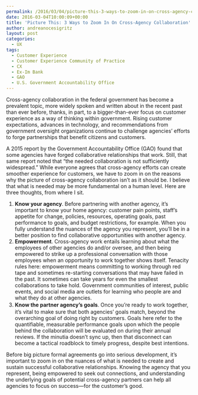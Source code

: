 ```yaml
---
permalink: /2016/03/04/picture-this-3-ways-to-zoom-in-on-cross-agency-collaboration/
date: 2016-03-04T10:00:09+00:00
title: 'Picture This: 3 Ways to Zoom In On Cross-Agency Collaboration'
author: andreanocesigritz
layout: post
categories:
  - UX
tags:
  - Customer Experience
  - Customer Experience Community of Practice
  - CX
  - Ex-Im Bank
  - GAO
  - U.S. Government Accountability Office
---
```


Cross-agency collaboration in the federal government has become a prevalent topic, more widely spoken and written about in the recent past than ever before, thanks, in part, to a bigger-than-ever focus on customer experience as a way of thinking within government. Rising customer expectations, advances in technology, and recommendations from government oversight organizations continue to challenge agencies’ efforts to forge partnerships that benefit citizens and customers.

A 2015 report by the Government Accountability Office (GAO) found that some agencies have forged collaborative relationships that work. Still, that same report noted that &#8220;the needed collaboration is not sufficiently widespread.&#8221; While everyone agrees that cross-agency efforts can create smoother experience for customers, we have to zoom in on the reasons why the picture of cross-agency collaboration isn’t as it should be. I believe that what is needed may be more fundamental on a human level. Here are three thoughts, from where I sit.

  1. **Know your agency**. Before partnering with another agency, it&#8217;s important to know your home agency: customer pain points, staff’s appetite for change, policies, resources, operating goals, past performance to goals, and budget restrictions, for example. When you fully understand the nuances of the agency you represent, you&#8217;ll be in a better position to find collaborative opportunities with another agency.
  2. **Empowerment**. Cross-agency work entails learning about what the employees of other agencies do and/or oversee, and then being empowered to strike up a professional conversation with those employees when an opportunity to work together shows itself. Tenacity rules here: empowerment means committing to working through red tape and sometimes re-starting conversations that may have failed in the past. It sometimes can take years for even the smallest collaborations to take hold. Government communities of interest, public events, and social media are outlets for learning who people are and what they do at other agencies.
  3. <span style="line-height: 1.5"><strong>Know the partner agency&#8217;s goals</strong>. Once you&#8217;re ready to work together, it&#8217;s vital to make sure that both agencies&#8217; goals match, beyond the overarching goal of doing right by customers. Goals here refer to the quantifiable, measurable performance goals upon which the people behind the collaboration will be evaluated on during their annual reviews. If the minutia doesn&#8217;t sync up, then that disconnect can become a tactical roadblock to timely progress, despite best intentions.</span>

Before big picture formal agreements go into serious development, it’s important to zoom in on the nuances of what is needed to create and sustain successful collaborative relationships. Knowing the agency that you represent, being empowered to seek out connections, and understanding the underlying goals of potential cross-agency partners can help all agencies to focus on success—for the customer’s good.